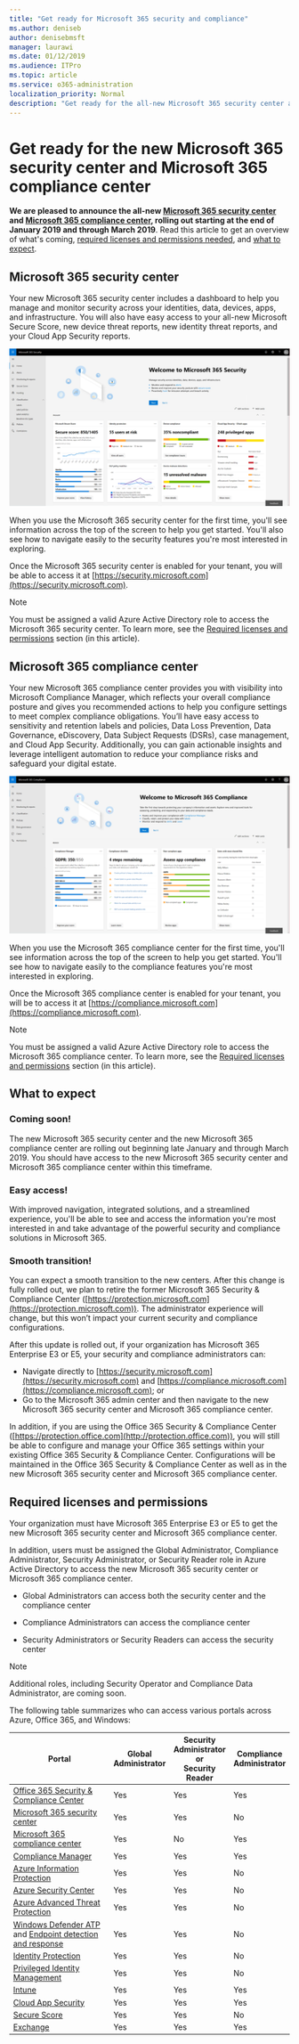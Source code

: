```yaml
---
title: "Get ready for Microsoft 365 security and compliance"
ms.author: deniseb
author: denisebmsft
manager: laurawi
ms.date: 01/12/2019
ms.audience: ITPro
ms.topic: article
ms.service: o365-administration
localization_priority: Normal
description: "Get ready for the all-new Microsoft 365 security center and compliance center"
---
```


# Get ready for the new Microsoft 365 security center and Microsoft 365 compliance center

**We are pleased to announce the all-new [Microsoft 365 security center](#microsoft-365-security-center) and [Microsoft 365 compliance center](#microsoft-365-compliance-center), rolling out starting at the end of January 2019 and through March 2019**. Read this article to get an overview of what's coming, [required licenses and permissions needed](#required-licenses-and-permissions), and [what to expect](#what-to-expect).

## Microsoft 365 security center

Your new Microsoft 365 security center includes a dashboard to help you manage and monitor security across your identities, data, devices, apps, and infrastructure. You will also have easy access to your all-new Microsoft Secure Score, new device threat reports, new identity threat reports, and your Cloud App Security reports. 

![New Microsoft 365 security center](media/m365-security-center.png)

When you use the Microsoft 365 security center for the first time, you'll see information across the top of the screen to help you get started. You'll also see how to navigate easily to the security features you're most interested in exploring.

Once the Microsoft 365 security center is enabled for your tenant, you will be able to access it at [https://security.microsoft.com](https://security.microsoft.com). 

> [!NOTE]
> You must be assigned a valid Azure Active Directory role to access the Microsoft 365 security center. To learn more, see the [Required licenses and permissions](#required-licenses-and-permissions) section (in this article).

## Microsoft 365 compliance center

Your new Microsoft 365 compliance center provides you with visibility into Microsoft Compliance Manager, which reflects your overall compliance posture and gives you recommended actions to help you configure settings to meet complex compliance obligations. You’ll have easy access to sensitivity and retention labels and policies, Data Loss Prevention, Data Governance, eDiscovery, Data Subject Requests (DSRs), case management, and Cloud App Security. Additionally, you can gain actionable insights and leverage intelligent automation to reduce your compliance risks and safeguard your digital estate. 

![Microsoft 365 compliance center](media/m365-compliance-center.png)

When you use the Microsoft 365 compliance center for the first time, you'll see information across the top of the screen to help you get started. You'll see how to navigate easily to the compliance features you're most interested in exploring.

Once the Microsoft 365 compliance center is enabled for your tenant, you will be to access it at [https://compliance.microsoft.com](https://compliance.microsoft.com).  

> [!NOTE]
> You must be assigned a valid Azure Active Directory role to access the Microsoft 365 compliance center. To learn more, see the [Required licenses and permissions](#required-licenses-and-permissions) section (in this article).

## What to expect

### Coming soon!

The new Microsoft 365 security center and the new Microsoft 365 compliance center are rolling out beginning late January and through March 2019. You should have access to the new Microsoft 365 security center and Microsoft 365 compliance center within this timeframe.

### Easy access!

With improved navigation, integrated solutions, and a streamlined experience, you'll be able to see and access the information you're most interested in and take advantage of the powerful security and compliance solutions in Microsoft 365.

### Smooth transition!

You can expect a smooth transition to the new centers. After this change is fully rolled out, we plan to retire the former Microsoft 365 Security & Compliance Center ([https://protection.microsoft.com](https://protection.microsoft.com)). The administrator experience will change, but this won’t impact your current security and compliance configurations.

After this update is rolled out, if your organization has Microsoft 365 Enterprise E3 or E5, your security and compliance administrators can:
- Navigate directly to [https://security.microsoft.com](https://security.microsoft.com) and [https://compliance.microsoft.com](https://compliance.microsoft.com); or  
- Go to the Microsoft 365 admin center and then navigate to the new Microsoft 365 security center and Microsoft 365 compliance center.    

In addition, if you are using the Office 365 Security & Compliance Center ([https://protection.office.com](http://protection.office.com)), you will still be able to configure and manage your Office 365 settings within your existing Office 365 Security & Compliance Center. Configurations will be maintained in the Office 365 Security & Compliance Center as well as in the new Microsoft 365 security center and Microsoft 365 compliance center.  

## Required licenses and permissions

Your organization must have Microsoft 365 Enterprise E3 or E5 to get the new Microsoft 365 security center and Microsoft 365 compliance center.

In addition, users must be assigned the Global Administrator, Compliance Administrator, Security Administrator, or Security Reader role in Azure Active Directory to access the new Microsoft 365 security center or Microsoft 365 compliance center.

- Global Administrators can access both the security center and the compliance center

- Compliance Administrators can access the compliance center

- Security Administrators or Security Readers can access the security center

> [!NOTE]
> Additional roles, including Security Operator and Compliance Data Administrator, are coming soon.

The following table summarizes who can access various portals across Azure, Office 365, and Windows:

|Portal  |Global<br/>Administrator  |Security <br/>Administrator<br>or<br>Security<br>Reader |Compliance<br/>Administrator  |
|---------|---------|---------|---------|
|[Office 365 Security & Compliance Center](https://protection.office.com) |Yes |Yes  |Yes |
|[Microsoft 365 security center](https://security.microsoft.com) |Yes  | Yes  | No        |
|[Microsoft 365 compliance center](https://compliance.microsoft.com) | Yes | No | Yes |
|[Compliance Manager](https://aka.ms/compliancemanager) |Yes | Yes |Yes  |
|[Azure Information Protection](https://docs.microsoft.com/azure/information-protection) |Yes |Yes |No |
|[Azure Security Center](https://docs.microsoft.com/azure/security-center/)  |Yes |Yes |No |
|[Azure Advanced Threat Protection](https://docs.microsoft.com/azure-advanced-threat-protection/what-is-atp)  |Yes |Yes |No |
|[Windows Defender ATP](https://docs.microsoft.com/windows/security/threat-protection/windows-defender-atp/windows-defender-advanced-threat-protection?ocid=tia-260153000#windows-defender-atp) and  [Endpoint detection and response](https://docs.microsoft.com/windows/security/threat-protection/windows-defender-atp/overview-endpoint-detection-response)     |Yes |Yes |No |
|[Identity Protection](https://docs.microsoft.com/azure/active-directory/identity-protection)     |Yes |Yes |No |
|[Privileged Identity Management](https://docs.microsoft.com/azure/active-directory/privileged-identity-management)     |Yes |Yes |No |
|[Intune](https://docs.microsoft.com/intune)     |Yes |Yes |Yes |
|[Cloud App Security](https://docs.microsoft.com/cloud-app-security/)     |Yes |Yes |Yes |
|[Secure Score](https://docs.microsoft.com/office365/securitycompliance/office-365-secure-score)     |Yes |Yes |No |
|[Exchange](https://docs.microsoft.com/exchange/)     |Yes |Yes |Yes |





